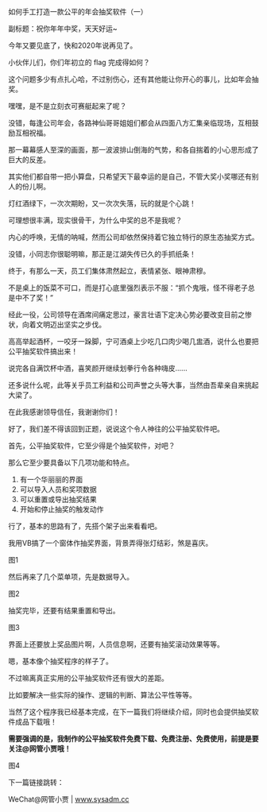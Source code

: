如何手工打造一款公平的年会抽奖软件（一）

副标题：祝你年年中奖，天天好运~



今年又要见底了，快和2020年说再见了。

小伙伴儿们，你们年初立的 flag 完成得如何？

这个问题多少有点扎心哈，不过别伤心，还有其他能让你开心的事儿，比如年会抽奖。

嘿嘿，是不是立刻衣可赛艇起来了呢？



没错，每逢公司年会，各路神仙哥哥姐姐们都会从四面八方汇集亲临现场，互相鼓励互相祝福。

那一幕幕感人至深的画面，那一波波排山倒海的气势，和各自揣着的小心思形成了巨大的反差。

其实他们都自带一把小算盘，只希望天下最幸运的是自己，不管大奖小奖哪还有别人的份儿啊。

灯红酒绿下，一次次期盼，又一次次失落，玩的就是个心跳！

可理想很丰满，现实很骨干，为什么中奖的总不是我呢？

内心的呼唤，无情的呐喊，然而公司却依然保持着它独立特行的原生态抽奖方式。

没错，小同志你很聪明嘛，那正是江湖失传已久的手抓纸条！



终于，有那么一天，员工们集体肃然起立，表情紧张、眼神肃穆。

不是桌上的饭菜不可口，而是打心底里强烈表示不服：“抓个鬼哦，怪不得老子总是中不了奖！”

经此一役，公司领导在酒席间痛定思过，豪言壮语下定决心势必要改变目前之惨状，向着文明迈出坚实之步伐。

高高举起酒杯，一咬牙一跺脚，宁可酒桌上少吃几口肉少喝几盅酒，说什么也要把公平抽奖软件搞出来！

说完各自满饮杯中酒，喜笑颜开继续划拳行令各种嗨皮......

还多说什么呢，此等关乎员工利益和公司声誉之头等大事，当然由吾辈亲自来挑起大梁了。

在此我感谢领导信任，我谢谢你们！



好了，我们差不得该回到正题，说说这个令人神往的公平抽奖软件吧。

首先，公平抽奖软件，它至少得是个抽奖软件，对吧？

那么它至少要具备以下几项功能和特点。

1. 有一个华丽丽的界面
2. 可以导入人员和奖项数据
3. 可以重置或导出抽奖结果
4. 开始和停止抽奖的触发动作



行了，基本的思路有了，先搭个架子出来看看吧。

我用VB搞了一个窗体作抽奖界面，背景弄得张灯结彩，煞是喜庆。

图1



然后再来了几个菜单项，先是数据导入。

图2



抽奖完毕，还要有结果重置和导出。

图3



界面上还要放上奖品图片啊，人员信息啊，还要有抽奖滚动效果等等。

嗯，基本像个抽奖程序的样子了。



不过嘛离真正实用的公平抽奖软件还有很大的差距。

比如要解决一些实际的操作、逻辑的判断、算法公平性等等。

当然了这个程序我已经基本完成，在下一篇我们将继续介绍，同时也会提供抽奖软件成品下载哦！

**需要强调的是，我制作的公平抽奖软件免费下载、免费注册、免费使用，前提是要关注@网管小贾哦！**

图4





下一篇链接跳转：





WeChat@网管小贾 | www.sysadm.cc





